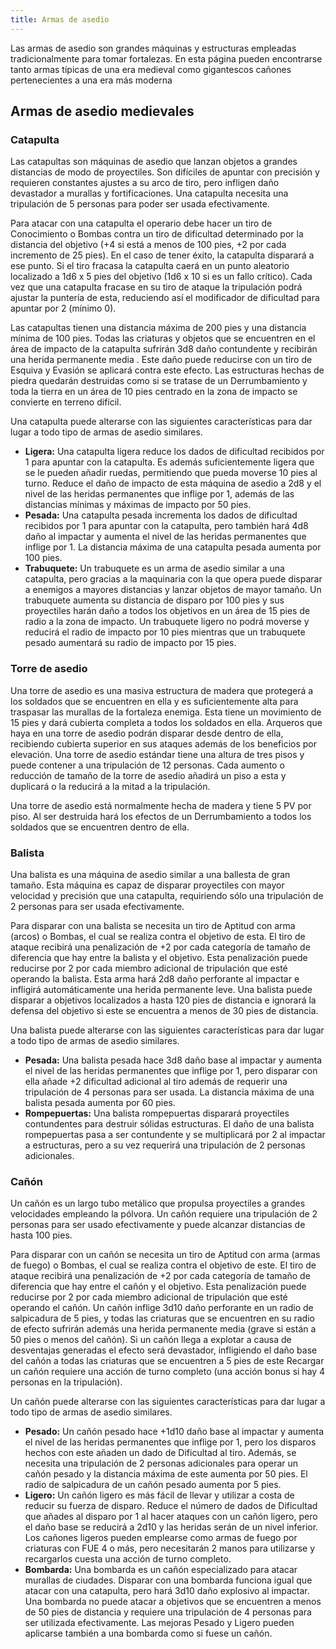 ```yaml
---
title: Armas de asedio
---
```


Las armas de asedio son grandes máquinas y estructuras empleadas tradicionalmente para tomar fortalezas. En esta página pueden encontrarse tanto armas típicas de una era medieval como gigantescos cañones pertenecientes a una era más moderna

## Armas de asedio medievales

### Catapulta

Las catapultas son máquinas de asedio que lanzan objetos a grandes distancias de modo de proyectiles. Son difíciles de apuntar con precisión y requieren constantes ajustes a su arco de tiro, pero infligen daño devastador a murallas y fortificaciones. Una catapulta necesita una tripulación de 5 personas para poder ser usada efectivamente.

Para atacar con una catapulta el operario debe hacer un tiro de Conocimiento o Bombas contra un tiro de dificultad determinado por la distancia del objetivo (+4 si está a menos de 100 pies, +2 por cada incremento de 25 pies). En el caso de tener éxito, la catapulta disparará a ese punto. Si el tiro fracasa la catapulta caerá en un punto aleatorio localizado a 1d6 x 5 pies del objetivo (1d6 x 10 si es un fallo crítico). Cada vez que una catapulta fracase en su tiro de ataque la tripulación podrá ajustar la puntería de esta, reduciendo así el modificador de dificultad para apuntar por 2 (mínimo 0).

Las catapultas tienen una distancia máxima de 200 pies y una distancia mínima de 100 pies. Todas las criaturas y objetos que se encuentren en el área de impacto de la catapulta sufrirán 3d8 daño contundente y recibirán una herida permanente media . Este daño puede reducirse con un tiro de Esquiva y Evasión se aplicará contra este efecto. Las estructuras hechas de piedra quedarán destruidas como si se tratase de un Derrumbamiento y toda la tierra en un área de 10 pies centrado en la zona de impacto se convierte en terreno difícil. 

Una catapulta puede alterarse con las siguientes características para dar lugar a todo tipo de armas de asedio similares.

- **Ligera:** Una catapulta ligera reduce los dados de dificultad recibidos por 1 para apuntar con la catapulta. Es además suficientemente ligera que se le pueden añadir ruedas, permitiendo que pueda moverse 10 pies al turno. Reduce el daño de impacto de esta máquina de asedio a 2d8 y el nivel de las heridas permanentes que inflige por 1, además de las distancias mínimas y máximas de impacto por 50 pies.
- **Pesada:** Una catapulta pesada incrementa los dados de dificultad recibidos por 1 para apuntar con la catapulta, pero también hará 4d8 daño al impactar y aumenta el nivel de las heridas permanentes que inflige por 1. La distancia máxima de una catapulta pesada aumenta por 100 pies.
- **Trabuquete:** Un trabuquete es un arma de asedio similar a una catapulta, pero gracias a la maquinaria con la que opera puede disparar a enemigos a mayores distancias y lanzar objetos de mayor tamaño. Un trabuquete aumenta su distancia de disparo por 100 pies y sus proyectiles harán daño a todos los objetivos en un área de 15 pies de radio a la zona de impacto. Un trabuquete ligero no podrá moverse y reducirá el radio de impacto por 10 pies mientras que un trabuquete pesado aumentará su radio de impacto por 15 pies.

### Torre de asedio

Una torre de asedio es una masiva estructura de madera que protegerá a los soldados que se encuentren en ella y es suficientemente alta para traspasar las murallas de la fortaleza enemiga. Esta tiene un movimiento de 15 pies y dará cubierta completa a todos los soldados en ella. Arqueros que haya en una torre de asedio podrán disparar desde dentro de ella, recibiendo cubierta superior en sus ataques además de los beneficios por elevación. Una torre de asedio estándar tiene una altura de tres pisos y puede contener a una tripulación de 12 personas. Cada aumento o reducción de tamaño de la torre de asedio añadirá un piso a esta y duplicará o la reducirá a la mitad a la tripulación.

Una torre de asedio está normalmente hecha de madera y tiene 5 PV por piso. Al ser destruida hará los efectos de un Derrumbamiento a todos los soldados que se encuentren dentro de ella.

### Balista

Una balista es una máquina de asedio similar a una ballesta de gran tamaño. Esta máquina es capaz de disparar proyectiles con mayor velocidad y precisión que una catapulta, requiriendo sólo una tripulación de 2 personas para ser usada efectivamente.

Para disparar con una balista se necesita un tiro de Aptitud con arma (arcos) o Bombas, el cual se realiza contra el objetivo de esta. El tiro de ataque recibirá una penalización de +2 por cada categoría de tamaño de diferencia que hay entre la balista y el objetivo. Esta penalización puede reducirse por 2 por cada miembro adicional de tripulación que esté operando la balista. Esta arma hará 2d8 daño perforante al impactar e infligirá automáticamente una herida permanente leve. Una balista puede disparar a objetivos localizados a hasta 120 pies de distancia e ignorará la defensa del objetivo si este se encuentra a menos de 30 pies de distancia.

Una balista puede alterarse con las siguientes características para dar lugar a todo tipo de armas de asedio similares.

- **Pesada:** Una balista pesada hace 3d8 daño base al impactar y aumenta el nivel de las heridas permanentes que inflige por 1, pero disparar con ella añade +2 dificultad adicional al tiro además de requerir una tripulación de 4 personas para ser usada. La distancia máxima de una balista pesada aumenta por 60 pies.
- **Rompepuertas:** Una balista rompepuertas disparará proyectiles contundentes para destruir sólidas estructuras. El daño de una balista rompepuertas pasa a ser contundente y se multiplicará por 2 al impactar a estructuras, pero a su vez requerirá una tripulación de 2 personas adicionales.

### Cañón

Un cañón es un largo tubo metálico que propulsa proyectiles a grandes velocidades empleando la pólvora. Un cañón requiere una tripulación de 2 personas para ser usado efectivamente y puede alcanzar distancias de hasta 100 pies.

Para disparar con un cañón se necesita un tiro de Aptitud con arma (armas de fuego) o Bombas, el cual se realiza contra el objetivo de este. El tiro de ataque recibirá una penalización de +2 por cada categoría de tamaño de diferencia que hay entre el cañón y el objetivo. Esta penalización puede reducirse por 2 por cada miembro adicional de tripulación que esté operando el cañón. Un cañón inflige 3d10 daño perforante en un radio de salpicadura de 5 pies, y todas las criaturas que se encuentren en su radio de efecto sufrirán además una herida permanente media (grave si están a 50 pies o menos del cañón). Si un cañón llega a explotar a causa de desventajas generadas el efecto será devastador, infligiendo el daño base del cañón a todas las criaturas que se encuentren a 5 pies de este Recargar un cañón requiere una acción de turno completo (una acción bonus si hay 4 personas en la tripulación). 

Un cañón puede alterarse con las siguientes características para dar lugar a todo tipo de armas de asedio similares.

- **Pesado:** Un cañón pesado hace +1d10 daño base al impactar y aumenta el nivel de las heridas permanentes que inflige por 1, pero los disparos hechos con este añaden un dado de Dificultad al tiro. Además, se necesita una tripulación de 2 personas adicionales para operar un cañón pesado y la distancia máxima de este aumenta por 50 pies. El radio de salpicadura de un cañón pesado aumenta por 5 pies.
- **Ligero:** Un cañón ligero es más fácil de llevar y utilizar a costa de reducir su fuerza de disparo. Reduce el número de dados de Dificultad que añades al disparo por 1 al hacer ataques con un cañón ligero, pero el daño base se reducirá a 2d10 y las heridas serán de un nivel inferior. Los cañones ligeros pueden emplearse como armas de fuego por criaturas con FUE 4 o más, pero necesitarán 2 manos para utilizarse y recargarlos cuesta una acción de turno completo.
- **Bombarda:** Una bombarda es un cañón especializado para atacar murallas de ciudades. Disparar con una bombarda funciona igual que atacar con una catapulta, pero hará 3d10 daño explosivo al impactar. Una bombarda no puede atacar a objetivos que se encuentren a menos de 50 pies de distancia y requiere una tripulación de 4 personas para ser utilizada efectivamente. Las mejoras Pesado y Ligero pueden aplicarse también a una bombarda como si fuese un cañón.

